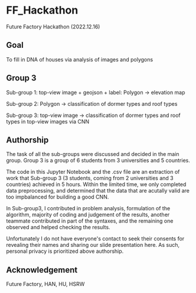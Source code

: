 # FF_Hackathon
Future Factory Hackathon (2022.12.16)

## Goal

To fill in DNA of houses via analysis of images and polygons

## Group 3 
Sub-group 1: top-view image + geojson + label: Polygon →  elevation map

Sub-group 2: Polygon → classification of dormer types and roof types

Sub-group 3: top-view image → classification of dormer types and roof types in top-view images via CNN

## Authorship

The task of all the sub-groups were discussed and decided in the main group.  Group 3 is a group of 6 students from 3 universities and 5 countries. 

The code in this Jupyter Notebook and the .csv file are an extraction of work that Sub-group 3 (3 students, coming from 2 universities and 3 countries) achieved in 5 hours. Within the limited time, we only completed data preprocessing, and determined that the data that are acutally valid are too impbalanced for building a good CNN.

In Sub-group3, I contributed in problem analysis, formulation of the algorithm, majority of coding and judgement of the results, another teammate contributed in part of the syntaxes, and the remaining one observed and helped checking the results.  

Unfortunately I do not have everyone's contact to seek their consents for revealing their names and sharing our slide presentation here. As such, personal privacy is prioritized above authorship.

## Acknowledgement

Future Factory, HAN, HU, HSRW
